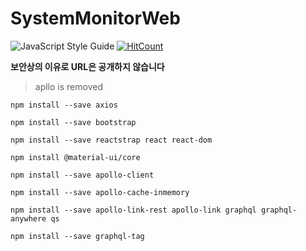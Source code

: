 # SystemMonitorWeb

![JavaScript Style Guide](https://img.shields.io/badge/code_style-standard-brightgreen.svg) [![HitCount](http://hits.dwyl.com/winterlood/repo/SystemMonitorWeb.svg)](http://hits.dwyl.com/winterlood/repo/SystemMonitorWeb)

**보안상의 이유로 URL은 공개하지 않습니다**

>  apllo is removed

```
npm install --save axios
```

```
npm install --save bootstrap

npm install --save reactstrap react react-dom
```

```
npm install @material-ui/core
```

```
npm install --save apollo-client

npm install --save apollo-cache-inmemory

npm install --save apollo-link-rest apollo-link graphql graphql-anywhere qs
```

```
npm install --save graphql-tag
```
